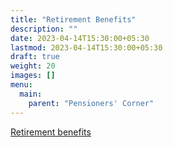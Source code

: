 ```yaml
---
title: "Retirement Benefits"
description: ""
date: 2023-04-14T15:30:00+05:30
lastmod: 2023-04-14T15:30:00+05:30
draft: true
weight: 20
images: []
menu:
  main:
    parent: "Pensioners' Corner"
---
```


[Retirement benefits](/files/pension/retirement-benefits-page-5-dae-hb-pen-2018.pdf)
